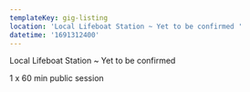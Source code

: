 ```yaml
---
templateKey: gig-listing
location: 'Local Lifeboat Station ~ Yet to be confirmed '
datetime: '1691312400'
---
```

Local Lifeboat Station ~ Yet to be confirmed 

1﻿ x 60 min public session